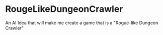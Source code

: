 # RougeLikeDungeonCrawler
An AI Idea that will make me create a game that is a "Rogue-like Dungeon Crawler"
